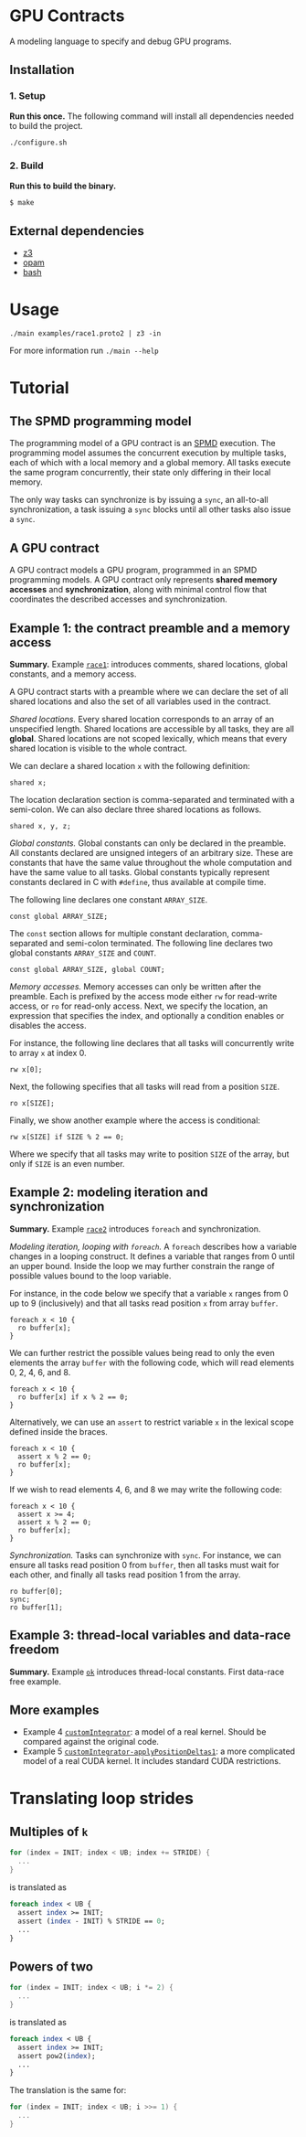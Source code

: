 # GPU Contracts

A modeling language to specify and debug GPU programs.

## Installation

### 1. Setup

**Run this once.** The following command will install all dependencies needed to build the project.

```bash
./configure.sh
```

### 2. Build

**Run this to build the binary.**

```bash
$ make
```


## External dependencies

* [z3](https://github.com/Z3Prover/z3)
* [opam](https://opam.ocaml.org/)
* [bash](https://www.gnu.org/software/bash/)


# Usage

```
./main examples/race1.proto2 | z3 -in
```

For more information run `./main --help`

# Tutorial

## The SPMD programming model

The programming model of a GPU contract is an
[SPMD](https://en.wikipedia.org/wiki/SPMD) execution. The programming model
assumes the concurrent execution by multiple tasks, each of which with a local
memory and a global memory. All tasks execute the same program concurrently,
their state only differing in their local memory.

The only way tasks can synchronize is by issuing a `sync`, an all-to-all
synchronization, a task issuing a `sync` blocks until all other tasks also issue
a `sync`.


## A GPU contract

A GPU contract models a GPU program, programmed in an SPMD programming models. A
GPU contract only represents **shared memory accesses** and **synchronization**,
along with minimal control flow that coordinates the described accesses and
synchronization.

## Example 1: the contract preamble and a memory access

**Summary.** Example [`race1`](examples/race1.proto2): introduces comments, shared locations, global constants, and a memory access.

A GPU contract starts with a preamble where we can declare the set of all
shared locations and also the set of all variables used in the contract.

*Shared locations.* Every shared location corresponds to an array of an
unspecified length. Shared locations are accessible by all tasks, they are all **global**. Shared locations are not scoped lexically, which means that every shared location
is visible to the whole contract.

We can declare a shared location `x` with the following definition:
```
shared x;
```

The location declaration section is comma-separated and terminated with a semi-colon. We can also declare three shared locations as follows.
```
shared x, y, z;
```

*Global constants.* Global constants can only be declared in the preamble.
All constants declared are unsigned integers of an arbitrary size.
These are constants that have the same value throughout the whole computation and have the same value to all tasks. Global constants typically
represent constants declared in C with `#define`, thus available at compile time.

The following line declares one constant `ARRAY_SIZE`.

```
const global ARRAY_SIZE;
```

The `const` section allows for multiple constant declaration, comma-separated and semi-colon terminated. The following line declares two global constants `ARRAY_SIZE` and `COUNT`.

```
const global ARRAY_SIZE, global COUNT;
```

*Memory accesses.* Memory accesses can only be written after the preamble. Each is prefixed by the access mode either `rw` for read-write access, or `ro` for read-only access. Next, we specify the location, an expression that specifies the index, and optionally a condition enables or disables the access.

For instance, the following line declares that all tasks will concurrently
write to array `x` at index 0.
```
rw x[0];
```

Next, the following specifies that all tasks will read from a position
`SIZE`.
```
ro x[SIZE];
```

Finally, we show another example where the access is conditional:

```
rw x[SIZE] if SIZE % 2 == 0;
```
Where we specify that all tasks may write to position `SIZE` of the array,
but only if `SIZE` is an even number.

## Example 2: modeling iteration and synchronization

**Summary.** Example [`race2`](examples/race2.proto2) introduces `foreach` and
synchronization.

*Modeling iteration, looping with `foreach`.* A `foreach` describes how a
variable changes in a looping construct. It defines a variable that ranges from
0 until an upper bound. Inside the loop we may further constrain the
range of possible values bound to the loop variable.

For instance, in the code below we specify that a variable `x` ranges from 0 up
to 9 (inclusively) and that all tasks read position `x` from array `buffer`.

```
foreach x < 10 {
  ro buffer[x];
}
```

We can further restrict the possible values being read to only the even
elements the array `buffer` with the following code, which will read
elements 0, 2, 4, 6, and 8.

```
foreach x < 10 {
  ro buffer[x] if x % 2 == 0;
}
```

Alternatively, we can use an `assert` to restrict variable `x` in the lexical scope defined inside the braces.

```
foreach x < 10 {
  assert x % 2 == 0;
  ro buffer[x];
}
```

If we wish to read elements 4, 6, and 8 we may write the following code:

```
foreach x < 10 {
  assert x >= 4;
  assert x % 2 == 0;
  ro buffer[x];
}
```

*Synchronization.* Tasks can synchronize with `sync`. For instance, we can
ensure all tasks read position 0 from `buffer`, then all tasks must wait for
each other, and finally all tasks read position 1 from the array.
```
ro buffer[0];
sync;
ro buffer[1];
```


## Example 3: thread-local variables and data-race freedom

**Summary.** Example [`ok`](examples/ok.proto2) introduces thread-local constants. First data-race free example.

## More examples

* Example 4 [`customIntegrator`](examples/customIntegrator.proto2): a model of a real kernel. Should be compared against the original code.
* Example 5 [`customIntegrator-applyPositionDeltas1`](examples/customIntegrator-applyPositionDeltas1.proto2): a more complicated model of a real CUDA kernel. It includes standard CUDA restrictions.



# Translating loop strides

## Multiples of `k`

```C
for (index = INIT; index < UB; index += STRIDE) {
  ...
}
```

is translated as

```perl
foreach index < UB {
  assert index >= INIT;
  assert (index - INIT) % STRIDE == 0;
  ...
}
```

## Powers of two

```C
for (index = INIT; index < UB; i *= 2) {
  ...
}
```
is translated as
```perl
foreach index < UB {
  assert index >= INIT;
  assert pow2(index);
  ...
}
```

The translation is the same for:

```C
for (index = INIT; index < UB; i >>= 1) {
  ...
}
```

